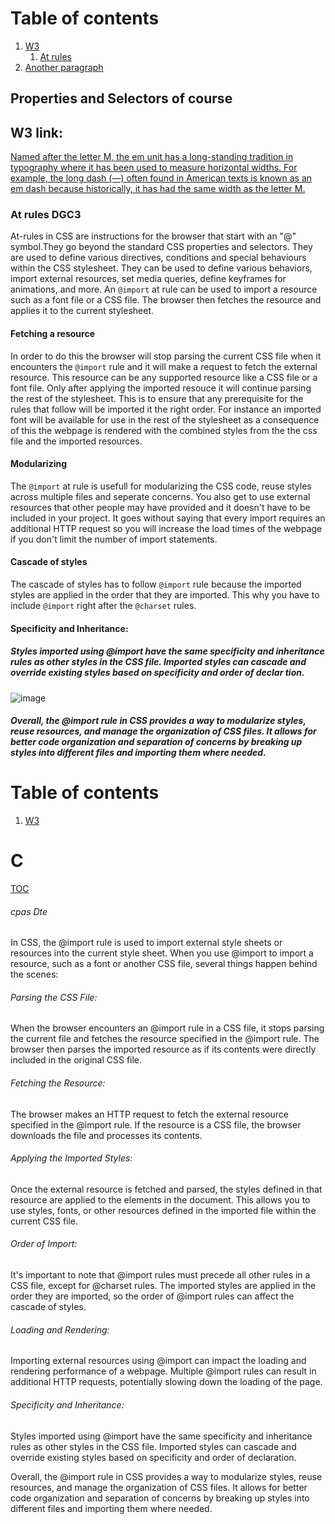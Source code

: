 # Table of contents <a name="TOC"></a>
1. [W3](#w3)
    1. [At rules](#at-rules)
3. [Another paragraph](#paragraph2)

## Properties and Selectors of course

## W3 link: <a name="w3"></a>
[Named after the letter M, the em unit has a long-standing tradition in typography where it has been used to measure horizontal widths. For example, the long dash (—) often found in American texts is known as an em dash because historically, it has had the same width as the letter M.](https://www.w3.org/Style/LieBos3e/em.en.html#:~:text=Named%20after%20the%20letter%20M,width%20as%20the%20letter%20M.)
### At rules DGC3
At-rules in CSS are instructions for the browser that start with an "@" symbol.They go beyond the standard CSS properties and selectors. They are used to define various directives, conditions and special behaviours within the CSS stylesheet. They can be used to define various behaviors, import external resources, set media queries, define keyframes for animations, and more. An `@import` at rule can be used to import a resource such as a font file or a CSS file. The browser then fetches the resource and applies it to the current stylesheet.
#### Fetching a resource
In order to do this the browser will stop parsing the current CSS file when it encounters the `@import` rule and it will make a request to fetch the external resource. This resource can be any supported resource like a CSS file or a font file.
Only after applying the imported resouce it will continue parsing the rest of the stylesheet. This is to ensure that any prerequisite for the rules that follow will be imported it the right order. For instance an imported font will be available for use in the rest of the stylesheet as a consequence of this the webpage is rendered with the combined styles from the the css file and the imported resources.
#### Modularizing
The `@import` at rule is usefull for modularizing the CSS code, reuse styles across multiple files and seperate concerns. You also get to use external resources that other people may have provided and it doesn't have to be included in your project. It goes without saying that every import requires an additional HTTP request so you will increase the load times of the webpage if you don't limit the number of import statements.
#### Cascade of styles

The cascade of styles has to follow `@import` rule because the imported styles are applied in the order that they are imported. This why you have to include `@import` right after the `@charset` rules.
#### Specificity and Inheritance:
##### Styles imported using @import have the same specificity and inheritance rules  as other styles in the CSS file. Imported styles can cascade and override  existing styles based on specificity and order of declar tion.
![image](https://cdn.jsdelivr.net/gh/MakeSchool-Tutorials/sa-2018-landing-page@master/P06-CSS-Inheritance-And-Specificity/assets/css_specificity_magnitudes.png)



##### Overall, the @import rule in CSS provides a way to modularize styles, reuse resources, and manage the organization of CSS files. It allows for better code organization and separation of concerns by breaking up styles into different files and importing them where needed.

####
# Table of contents <a name="TOC"></a>
1. [W3](#w3)
# C
[TOC][def]
###### cpas Dte
In CSS, the @import rule is used to import external style sheets or resources into the current style sheet. When you use @import to import a resource, such as a font or another CSS file, several things happen behind the scenes:

###### Parsing the CSS File:
When the browser encounters an @import rule in a CSS file, it stops parsing the current file and fetches the resource specified in the @import rule.
The browser then parses the imported resource as if its contents were directly included in the original CSS file.
###### Fetching the Resource:
The browser makes an HTTP request to fetch the external resource specified in the @import rule.
If the resource is a CSS file, the browser downloads the file and processes its contents.
###### Applying the Imported Styles:
Once the external resource is fetched and parsed, the styles defined in that resource are applied to the elements in the document.
This allows you to use styles, fonts, or other resources defined in the imported file within the current CSS file.
###### Order of Import:
It's important to note that @import rules must precede all other rules in a CSS file, except for @charset rules.
The imported styles are applied in the order they are imported, so the order of @import rules can affect the cascade of styles.
###### Loading and Rendering:
Importing external resources using @import can impact the loading and rendering performance of a webpage.
Multiple @import rules can result in additional HTTP requests, potentially slowing down the loading of the page.
###### Specificity and Inheritance:
Styles imported using @import have the same specificity and inheritance rules as other styles in the CSS file.
Imported styles can cascade and override existing styles based on specificity and order of declaration.

Overall, the @import rule in CSS provides a way to modularize styles, reuse resources, and manage the organization of CSS files. It allows for better code organization and separation of concerns by breaking up styles into different files and importing them where needed.


[def]: #TOC